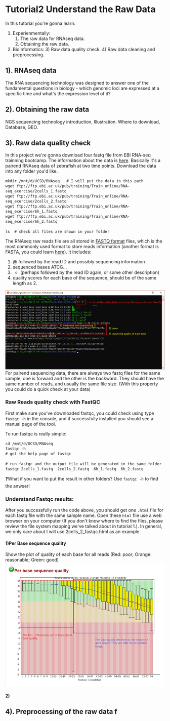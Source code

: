 # Tutorial2 Understand the Raw Data

In this tutorial you're gonna learn:
1. Experienmentally:
    1) The raw data for RNAseq data.
    2) Obtaining the raw data.
2. Bioinformatics:
    3) Raw data quality check.
    4) Raw data cleaning and preprocessing. 
    

## 1). RNAseq data
The RNA sequencing technology was designed to answer one of the fundamental questions in biology - 
which genomic loci are expressed at a specific time and what's the expression level of it? 

## 2). Obtaining the raw data 
NGS sequencing technology introduction, Illustration.
Where to download,
Database,
GEO.

## 3). Raw data quality check
In this project we're gonna download four fastq file from EBI RNA-seq trainning bootcamp. The information about the data is [here](ftp://ftp.ebi.ac.uk/pub/training/Train_online/RNA-seq_exercise/zebrafish-rna-seq.pdf). Basically it's a pairend RNAseq data of zebrafish at two time points. Download the data into any folder you'd like. 
```Shell
mkdir /mnt/d/UCSD/RNAseq   # I will put the data in this path
wget ftp://ftp.ebi.ac.uk/pub/training/Train_online/RNA-seq_exercise/2cells_1.fastq  
wget ftp://ftp.ebi.ac.uk/pub/training/Train_online/RNA-seq_exercise/2cells_2.fastq
wget ftp://ftp.ebi.ac.uk/pub/training/Train_online/RNA-seq_exercise/6h_1.fastq
wget ftp://ftp.ebi.ac.uk/pub/training/Train_online/RNA-seq_exercise/6h_2.fastq

ls  # check all files are shown in your folder 
```
The RNAseq raw reads file are all stored in [FASTQ format](https://en.wikipedia.org/wiki/FASTQ_format) files, which is the most commonly used format to store reads information (another format is FASTA, you could learn [here](https://bioinformatics.stackexchange.com/questions/14/what-is-the-difference-between-fasta-fastq-and-sam-file-formats)). It includes:
1. @ followed by the read ID and possibly sequencing information
2. sequenced bases ATCG...
3. + (perhaps followed by the read ID again, or some other description)
4. quality scores for each base of the sequence, should be of the same length as 2.

<img src="https://github.com/Irenexzwen/BIOE183/blob/master/images/fastq.png">
For pairend sequencing data, there are always two fastq files for the same sample, one is forward and the other is the backward. They should have the same number of reads, and usually the same file size. (With this property you could do a quick check at your data)

### Raw Reads quality check with FastQC
First make sure you've downloaded fastqc, you could check using type `fastqc -h` in the console, and if successfully installed you should see a manual page of the tool. 

To run fastqc is really simple:
```Shell
cd /mnt/d/UCSD/RNAseq
fastqc -h                                                               # get the help page of fastqc

# run fastqc and the output file will be generated in the same folder 
fastqc 2cells_1.fastq  2cells_2.fastq  6h_1.fastq  6h_2.fastq           
```
:question:What if you want to put the result in other folders? Use `fastqc -h` to find the anwser!

### Understand Fastqc results:
After you successfully run the code above, you should get one `.html` file for each fastq file with the same sample name. Open these `html` file use a web browser on your computer (If you don't know where to find the files, please review the file system mapping we've talked about in tutorial 1.). In general, we only care about I will use 2cells_2_fastqc.html as an example.

#### 1)Per Base sequence quality
Show the plot of quality of each base for all reads (Red: poor; Orange: reasonable; Green: good)
<img src="https://github.com/Irenexzwen/BIOE183/blob/master/images/fastqc_per_base_seq_quality.png">

#### 2)


## 4). Preprocessing of the raw data f


